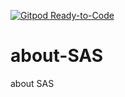 [![Gitpod Ready-to-Code](https://img.shields.io/badge/Gitpod-Ready--to--Code-blue?logo=gitpod)](https://gitpod.io/#https://github.com/ReneNyffenegger/about-SAS) 

# about-SAS
about SAS
